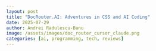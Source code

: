 ```yaml
---
layout: post
title: "DocRouter.AI: Adventures in CSS and AI Coding"
date: 2025-07-29
author: Andrei Radulescu-Banu
image: /assets/images/doc_router_cursor_claude.png
categories: [ai, programming, tech, reviews]
---
```

